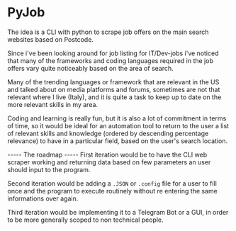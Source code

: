 # PyJob

The idea is a CLI with python to scrape job offers on the main search websites based on Postcode.

Since i've been looking around for job listing for IT/Dev-jobs i've noticed that many of the frameworks and coding languages required in the job offers vary quite noticeably based on the area of search.

Many of the trending languages or framework that are relevant in the US and talked about on media platforms and forums, sometimes are not that relevant where I live (Italy), and it is quite a task to keep up to date on the more relevant skills in my area.

Coding and learning is really fun, but it is also a lot of commitment in terms of time, so it would be ideal for an automation tool to return to the user a list of relevant skills and knowledge (ordered by descending percentage relevance) to have in a particular field, based on the user's search location.

----- The roadmap -----
First iteration would be to have the CLI web scraper working and returning data based on few parameters an user should input to the program.

Second iteration would be adding a `.JSON` or `.config` file for a user to fill once and the program to execute routinely without re entering the same informations over again.

Third iteration would be implementing it to a Telegram Bot or a GUI, in order to be more generally scoped to non technical people.
